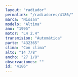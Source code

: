 ```yaml
---
layout: "radiador"
permalink: "/radiadores/4186/"
marca: "Nissan"
modelo: "Altima"
ano: "1995"
motor: "L4 2.4"
transmision: "Automática"
parte: "432365"
clima: "Con clima"
alto: "14 7/8"
ancho: "27 1/8"
observaciones: ""
id: "4186"
---
```


